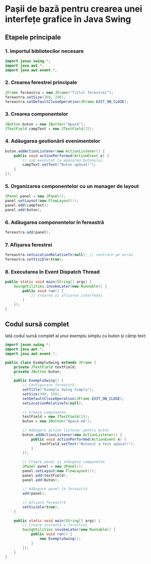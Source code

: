 # Pașii de bază pentru crearea unei interfețe grafice în Java Swing

## Etapele principale

### 1. Importul bibliotecilor necesare
```java
import javax.swing.*;
import java.awt.*;
import java.awt.event.*;
```

### 2. Crearea ferestrei principale
```java
JFrame fereastra = new JFrame("Titlul ferestrei");
fereastra.setSize(300, 200);
fereastra.setDefaultCloseOperation(JFrame.EXIT_ON_CLOSE);
```

### 3. Crearea componentelor
```java
JButton buton = new JButton("Apasă");
JTextField campText = new JTextField(15);
```

### 4. Adăugarea gestionării evenimentelor
```java
buton.addActionListener(new ActionListener() {
    public void actionPerformed(ActionEvent e) {
        // cod executat la apăsarea butonului
        campText.setText("Buton apăsat!");
    }
});
```

### 5. Organizarea componentelor cu un manager de layout
```java
JPanel panel = new JPanel();
panel.setLayout(new FlowLayout());
panel.add(campText);
panel.add(buton);
```

### 6. Adăugarea componentelor în fereastră
```java
fereastra.add(panel);
```

### 7. Afișarea ferestrei
```java
fereastra.setLocationRelativeTo(null); // centrare pe ecran
fereastra.setVisible(true);
```

### 8. Executarea în Event Dispatch Thread
```java
public static void main(String[] args) {
    SwingUtilities.invokeLater(new Runnable() {
        public void run() {
            // crearea și afișarea interfeței
        }
    });
}
```

## Codul sursă complet

Iată codul sursă complet al unui exemplu simplu cu buton și câmp text:

```java
import javax.swing.*;
import java.awt.*;
import java.awt.event.*;

public class ExempluSwing extends JFrame {
    private JTextField textField;
    private JButton buton;
    
    public ExempluSwing() {
        // Configurare fereastră
        setTitle("Exemplu Swing Simplu");
        setSize(300, 150);
        setDefaultCloseOperation(JFrame.EXIT_ON_CLOSE);
        setLocationRelativeTo(null);
        
        // Creare componente
        textField = new JTextField(15);
        buton = new JButton("Apasă-mă");
        
        // Adăugare action listener pentru buton
        buton.addActionListener(new ActionListener() {
            public void actionPerformed(ActionEvent e) {
                textField.setText("Butonul a fost apăsat!");
            }
        });
        
        // Creare panel și adăugare componente
        JPanel panel = new JPanel();
        panel.setLayout(new FlowLayout());
        panel.add(textField);
        panel.add(buton);
        
        // Adăugare panel la fereastră
        add(panel);
        
        // Afișare fereastră
        setVisible(true);
    }
    
    public static void main(String[] args) {
        // Creare instanță a ferestrei
        SwingUtilities.invokeLater(new Runnable() {
            public void run() {
                new ExempluSwing();
            }
        });
    }
}
```